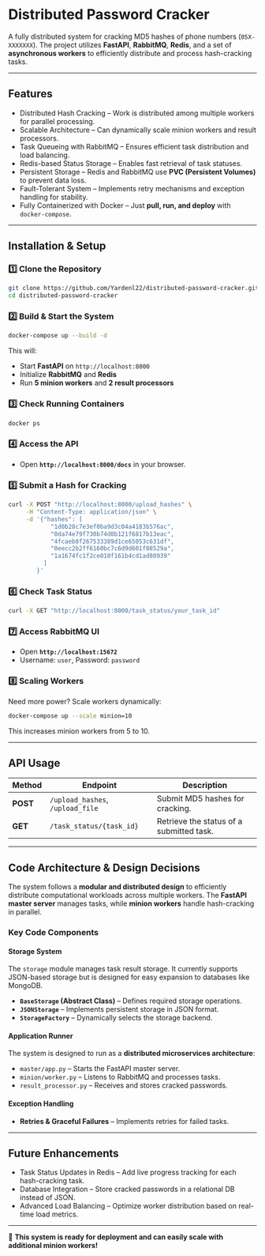 # **Distributed Password Cracker**

A fully distributed system for cracking MD5 hashes of phone numbers (`05X-XXXXXXX`).
The project utilizes **FastAPI**, **RabbitMQ**, **Redis**, and a set of **asynchronous workers** to efficiently distribute and process hash-cracking tasks.

---

## **Features**
- Distributed Hash Cracking – Work is distributed among multiple workers for parallel processing.
- Scalable Architecture – Can dynamically scale minion workers and result processors.
- Task Queueing with RabbitMQ – Ensures efficient task distribution and load balancing.
- Redis-based Status Storage – Enables fast retrieval of task statuses.
- Persistent Storage – Redis and RabbitMQ use **PVC (Persistent Volumes)** to prevent data loss.
- Fault-Tolerant System – Implements retry mechanisms and exception handling for stability.
- Fully Containerized with Docker – Just **pull, run, and deploy** with `docker-compose`.

---

## **Installation & Setup**
### **1️⃣ Clone the Repository**
```bash
git clone https://github.com/Yardenl22/distributed-password-cracker.git
cd distributed-password-cracker
```

### **2️⃣ Build & Start the System**
```bash
docker-compose up --build -d
```
This will:
- Start **FastAPI** on `http://localhost:8000`
- Initialize **RabbitMQ** and **Redis**
- Run **5 minion workers** and **2 result processors**

### **3️⃣ Check Running Containers**
```bash
docker ps
```

### **4️⃣ Access the API**
- Open **`http://localhost:8000/docs`** in your browser.

### **5️⃣ Submit a Hash for Cracking**
```bash
curl -X POST "http://localhost:8000/upload_hashes" \
     -H "Content-Type: application/json" \
     -d '{"hashes": [
            "1d0b28c7e3ef0ba9d3c04a4183b576ac",
            "0da74e79f730b74d0b121f6817b13eac",
            "4fcaeb8f267533389d1ce65053c631df",
            "0eecc2b2ff6160bc7c6d9d601f08529a",
            "1a1674fc1f2ce010f161b4cd1ad80939"
          ]
        }'
```

### **6️⃣ Check Task Status**
```bash
curl -X GET "http://localhost:8000/task_status/your_task_id"
```

### **7️⃣ Access RabbitMQ UI**
- Open **`http://localhost:15672`**
- Username: `user`, Password: `password`

### **8️⃣ Scaling Workers**
Need more power? Scale workers dynamically:
```bash
docker-compose up --scale minion=10
```
This increases minion workers from 5 to 10.

---

## **API Usage**

| **Method** | **Endpoint**             | **Description** |
|-----------|--------------------------|-----------------|
| **POST**  | `/upload_hashes`, `/upload_file`       | Submit MD5 hashes for cracking. |
| **GET**   | `/task_status/{task_id}` | Retrieve the status of a submitted task. |

---

## **Code Architecture & Design Decisions**

The system follows a **modular and distributed design** to efficiently distribute computational workloads across multiple workers. 
The **FastAPI master server** manages tasks, while **minion workers** handle hash-cracking in parallel.

### **Key Code Components**

#### **Storage System**
The `storage` module manages task result storage. It currently supports JSON-based storage but is designed for easy expansion to databases like MongoDB.

- **`BaseStorage` (Abstract Class)** – Defines required storage operations.
- **`JSONStorage`** – Implements persistent storage in JSON format.
- **`StorageFactory`** – Dynamically selects the storage backend.

#### **Application Runner**
The system is designed to run as a **distributed microservices architecture**:
- `master/app.py` – Starts the FastAPI master server.
- `minion/worker.py` – Listens to RabbitMQ and processes tasks.
- `result_processor.py` – Receives and stores cracked passwords.

#### **Exception Handling**
- **Retries & Graceful Failures** – Implements retries for failed tasks.

---

## **Future Enhancements**
- Task Status Updates in Redis – Add live progress tracking for each hash-cracking task.
- Database Integration – Store cracked passwords in a relational DB instead of JSON.
- Advanced Load Balancing – Optimize worker distribution based on real-time load metrics.

---

🚀 **This system is ready for deployment and can easily scale with additional minion workers!**
